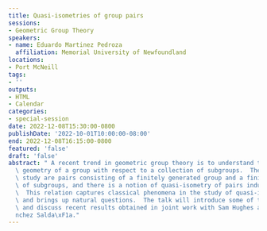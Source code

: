 ```yaml
---
title: Quasi-isometries of group pairs
sessions:
- Geometric Group Theory
speakers:
- name: Eduardo Martinez Pedroza
  affiliation: Memorial University of Newfoundland
locations:
- Port McNeill
tags:
- ''
outputs:
- HTML
- Calendar
categories:
- special-session
date: 2022-12-08T15:30:00-0800
publishDate: '2022-10-01T10:00:00-08:00'
end: 2022-12-08T16:15:00-0800
featured: 'false'
draft: 'false'
abstract: " A recent trend in geometric group theory is to understand the large scale\
  \ geometry of a group with respect to a collection of subgroups.  The objects of\
  \ study are pairs consisting of a finitely generated group and a finite collection\
  \ of subgroups, and there is a notion of quasi-isometry of pairs inducing an equivalence.\
  \  This relation captures classical phenomena in the study of quasi-isometric rigidity\
  \ and brings up natural questions.  The talk will introduce some of these topics\
  \ and discuss recent results obtained in joint work with Sam Hughes and Luis S\xE1\
  nchez Salda\xF1a."
---
```

